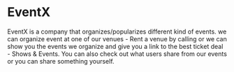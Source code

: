 # EventX

EventX is a company that organizes/popularizes different kind of events.
                    we can organize event at one of our venues - Rent a venue by calling
                    or we can show you the events we organize and give you a link to the best ticket deal  - Shows & Events.
                    You can also check out what users share from our events or you can share something yourself.
                       
